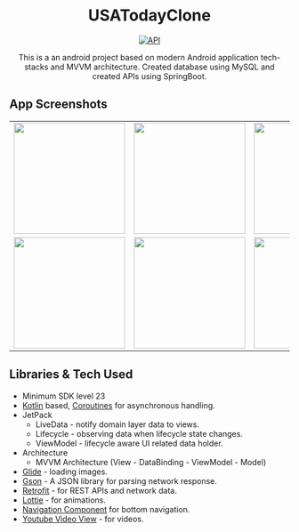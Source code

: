 <h1 align="center">USATodayClone</h1>

<p align="center">
  <a href="https://android-arsenal.com/api?level=23"><img alt="API" src="https://img.shields.io/badge/API-23%2B-brightgreen.svg?style=flat"/></a>
</p>

<p align="center">  
This is a an android project based on modern Android application tech-stacks and MVVM architecture. Created database using MySQL and created APIs using SpringBoot.
</p>

## App Screenshots

<table>
  <tr>
    <td><img src="https://i.postimg.cc/j5ZYfkZL/Screenshot-2021-05-18-20-05-51-672-com-example-usatoday.jpg" width="200"/></td>
    <td><img src="https://i.postimg.cc/HsJ1Jz5k/Screenshot-2021-05-18-20-05-56-826-com-example-usatoday.jpg" width="200"/></td>
    <td><img src="https://i.postimg.cc/CKg3QV2R/Screenshot-2021-05-18-20-06-08-008-com-example-usatoday.jpg" width="200"/></td>
    <td><img src="https://i.postimg.cc/KjTXWvmg/Screenshot-2021-05-18-20-06-11-238-com-example-usatoday.jpg" width="200"/></td>
  </tr>
  
  <tr>
    <td><img src="https://i.postimg.cc/vZbRPskc/Screenshot-2021-05-18-20-06-48-914-com-example-usatoday.jpg" width="200"/></td>
    <td><img src="https://i.postimg.cc/P54g97nK/Screenshot-2021-05-18-20-07-01-593-com-example-usatoday.jpg" width="200"/></td>
    <td><img src="https://i.postimg.cc/wB4STsvm/Screenshot-2021-05-18-20-08-08-798-com-example-usatoday.jpg" width="200"/></td>
    <td><img src="https://i.postimg.cc/J0Zgq6QN/Screenshot-2021-05-18-20-08-31-270-com-example-usatoday.jpg" width="200"/></td>
  </tr>
  
 </table>

## Libraries & Tech Used
- Minimum SDK level 23
- [Kotlin](https://kotlinlang.org/) based, [Coroutines](https://github.com/Kotlin/kotlinx.coroutines) for asynchronous handling.
- JetPack
  - LiveData - notify domain layer data to views.
  - Lifecycle - observing data when lifecycle state changes.
  - ViewModel - lifecycle aware UI related data holder.
- Architecture
  - MVVM Architecture (View - DataBinding - ViewModel - Model) 
- [Glide](https://github.com/bumptech/glide) - loading images.
- [Gson](https://github.com/google/gson/) - A JSON library for parsing network response.
- [Retrofit](https://github.com/square/retrofit) - for REST APIs and network data.
- [Lottie](https://github.com/airbnb/lottie-android) - for animations.
- [Navigation Component](https://developer.android.com/jetpack/androidx/releases/navigation) for bottom navigation.
- [Youtube Video View](https://github.com/PierfrancescoSoffritti/android-youtube-player) - for videos.

